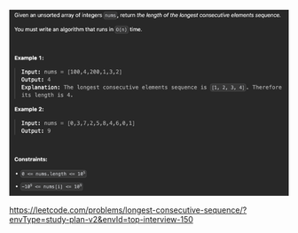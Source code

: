 ![img.png](img.png)

https://leetcode.com/problems/longest-consecutive-sequence/?envType=study-plan-v2&envId=top-interview-150